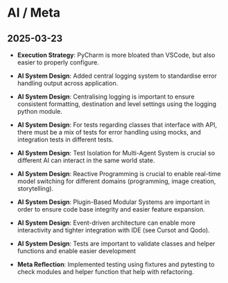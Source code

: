 # AI / Meta

## 2025-03-23
- **Execution Strategy**: PyCharm is more bloated than VSCode, but also easier to properly configure.
- **AI System Design**: Added central logging system to standardise error handling output across application.
- **AI System Design**: Centralising logging is important to ensure consistent formatting, destination and level settings using the logging python module.
- **AI System Design**: For tests regarding classes that interface with API, there must be a mix of tests for error handling using mocks, and integration tests in different tests.
- **AI System Design**: Test Isolation for Multi-Agent System is crucial so different AI can interact in the same world state.
- **AI System Design**: Reactive Programming is crucial to enable real-time model switching for different domains (programming, image creation, storytelling).
- **AI System Design**: Plugin-Based Modular Systems are important in order to ensure code base integrity and easier feature expansion.
- **AI System Design**: Event-driven architecture can enable more interactivity and tighter integration with IDE (see Cursot and Qodo).
- **AI System Design**: Tests are important to validate classes and helper functions and enable easier development

- **Meta Reflection**: Implemented testing using fixtures and pytesting to check modules and helper function that help with refactoring.
